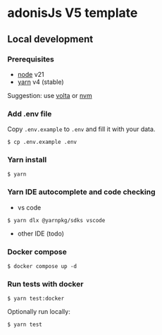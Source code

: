 # adonisJs V5 template

## Local development

### Prerequisites

- [node](https://nodejs.org/) v21
- [yarn](https://yarnpkg.com/) v4 (stable)

Suggestion: use [volta](https://volta.sh/) or [nvm](https://github.com/nvm-sh/nvm)

### Add .env file

Copy `.env.example` to `.env` and fill it with your data.

```
$ cp .env.example .env
```

### Yarn install

```
$ yarn
```

### Yarn IDE autocomplete and code checking

- vs code

```
$ yarn dlx @yarnpkg/sdks vscode
```

- other IDE (todo)

###

### Docker compose

```
$ docker compose up -d
```

### Run tests with docker

```
$ yarn test:docker
```

Optionally run locally:

```
$ yarn test
```
